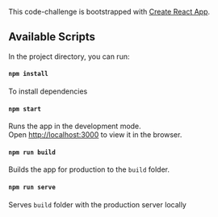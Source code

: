 This code-challenge is bootstrapped with [Create React App](https://github.com/facebook/create-react-app).

## Available Scripts

In the project directory, you can run:

#### `npm install`

To install dependencies 

#### `npm start`

Runs the app in the development mode.<br>
Open [http://localhost:3000](http://localhost:3000) to view it in the browser.

#### `npm run build`

Builds the app for production to the `build` folder.


#### `npm run serve`

Serves `build` folder with the production server locally
